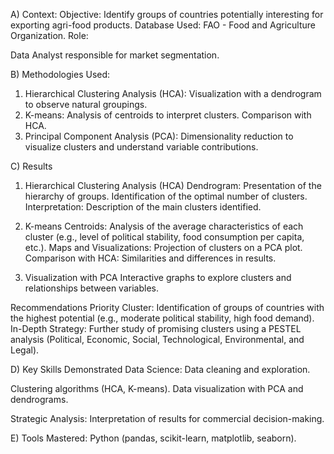 A) Context:
Objective: Identify groups of countries potentially interesting for exporting agri-food products.
Database Used: FAO - Food and Agriculture Organization.
Role:

Data Analyst responsible for market segmentation.

B) Methodologies Used:

1. Hierarchical Clustering Analysis (HCA):
Visualization with a dendrogram to observe natural groupings.
2. K-means:
Analysis of centroids to interpret clusters.
Comparison with HCA.
3. Principal Component Analysis (PCA):
Dimensionality reduction to visualize clusters and understand variable contributions.

C) Results
1. Hierarchical Clustering Analysis (HCA)
Dendrogram:
Presentation of the hierarchy of groups.
Identification of the optimal number of clusters.
Interpretation:
Description of the main clusters identified.

3. K-means
Centroids:
Analysis of the average characteristics of each cluster (e.g., level of political stability, food consumption per capita, etc.).
Maps and Visualizations:
Projection of clusters on a PCA plot.
Comparison with HCA:
Similarities and differences in results.

4. Visualization with PCA
Interactive graphs to explore clusters and relationships between variables.

Recommendations
Priority Cluster:
Identification of groups of countries with the highest potential (e.g., moderate political stability, high food demand).
In-Depth Strategy:
Further study of promising clusters using a PESTEL analysis (Political, Economic, Social, Technological, Environmental, and Legal).

D) Key Skills Demonstrated
Data Science:
Data cleaning and exploration.

Clustering algorithms (HCA, K-means).
Data visualization with PCA and dendrograms.

Strategic Analysis:
Interpretation of results for commercial decision-making.

E) Tools Mastered:
Python (pandas, scikit-learn, matplotlib, seaborn).
